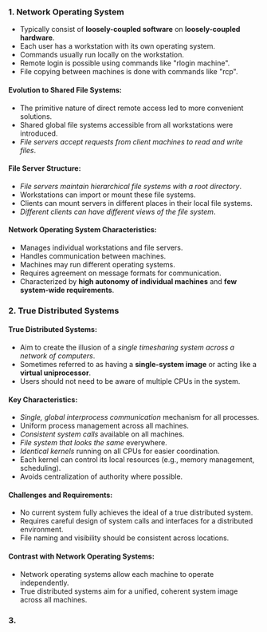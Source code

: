 ### 1. Network Operating System
- Typically consist of **loosely-coupled software** on **loosely-coupled hardware**.
- Each user has a workstation with its own operating system.
- Commands usually run locally on the workstation.
- Remote login is possible using commands like "rlogin machine".
- File copying between machines is done with commands like "rcp".
#### Evolution to Shared File Systems:
- The primitive nature of direct remote access led to more convenient solutions.
- Shared global file systems accessible from all workstations were introduced.
- *File servers accept requests from client machines to read and write files*.

#### File Server Structure:
- *File servers maintain hierarchical file systems with a root directory*.
- Workstations can import or mount these file systems.
- Clients can mount servers in different places in their local file systems.
- *Different clients can have different views of the file system*.

#### Network Operating System Characteristics:
- Manages individual workstations and file servers.
- Handles communication between machines.
- Machines may run different operating systems.
- Requires agreement on message formats for communication.
- Characterized by **high autonomy of individual machines** and **few system-wide requirements**.

### 2. True Distributed Systems
#### True Distributed Systems:
- Aim to create the illusion of a *single timesharing system across a network of computers*.
- Sometimes referred to as having a **single-system image** or acting like a **virtual uniprocessor**.
- Users should not need to be aware of multiple CPUs in the system.

#### Key Characteristics:
- *Single, global interprocess communication* mechanism for all processes.
- Uniform process management across all machines.
- *Consistent system calls* available on all machines.
- *File system that looks the same* everywhere.
- *Identical kernels* running on all CPUs for easier coordination.
- Each kernel can control its local resources (e.g., memory management, scheduling).
- Avoids centralization of authority where possible.

#### Challenges and Requirements:
- No current system fully achieves the ideal of a true distributed system.
- Requires careful design of system calls and interfaces for a distributed environment.
- File naming and visibility should be consistent across locations.

#### Contrast with Network Operating Systems:
- Network operating systems allow each machine to operate independently.
- True distributed systems aim for a unified, coherent system image across all machines.

### 3. 
